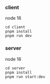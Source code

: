 ### client
node 16

```
cd client
pnpm install
pnpm run dev
```

### server
node 16

```
cd server
pnpm install
pnpm run start:dev
```